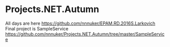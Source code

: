 # Projects.NET.Autumn
All days are here https://github.com/nnnuker/EPAM.RD.2016S.Larkovich
Final project is SampleService https://github.com/nnnuker/Projects.NET.Autumn/tree/master/SampleService

